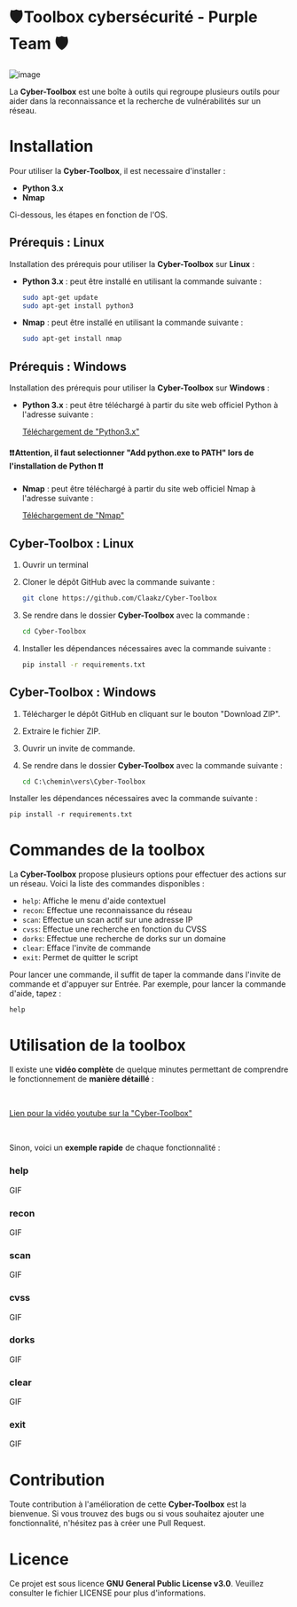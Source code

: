 # 🛡️ Toolbox cybersécurité - Purple Team 🛡️

![image](https://user-images.githubusercontent.com/118543986/224441814-d50ca187-66a7-46cb-8eb4-45bb616af9cb.png)

La **Cyber-Toolbox** est une boîte à outils qui regroupe plusieurs outils pour aider dans la reconnaissance et la recherche de vulnérabilités sur un réseau.

# Installation

Pour utiliser la **Cyber-Toolbox**, il est necessaire d'installer :

* **Python 3.x**
* **Nmap**

Ci-dessous, les étapes en fonction de l'OS.

## Prérequis : Linux

Installation des prérequis pour utiliser la **Cyber-Toolbox** sur **Linux** :

* **Python 3.x** : peut être installé en utilisant la commande suivante :

    ```bash
    sudo apt-get update
    sudo apt-get install python3

* **Nmap** : peut être installé en utilisant la commande suivante :

    ```bash
    sudo apt-get install nmap

## Prérequis : Windows

Installation des prérequis pour utiliser la **Cyber-Toolbox** sur **Windows** :

* **Python 3.x** : peut être téléchargé à partir du site web officiel Python à l'adresse suivante :

    [Téléchargement de "Python3.x"](https://www.python.org/downloads/windows/)
    
#### ❗❗ Attention, il faut selectionner "Add python.exe to PATH" lors de l'installation de **Python** ❗❗ ####
  
* **Nmap** : peut être téléchargé à partir du site web officiel Nmap à l'adresse suivante :

    [Téléchargement de "Nmap"](https://nmap.org/download.html#windows)
    

## Cyber-Toolbox : Linux

1. Ouvrir un terminal
2. Cloner le dépôt GitHub avec la commande suivante :

    ```bash
    git clone https://github.com/Claakz/Cyber-Toolbox

3. Se rendre dans le dossier **Cyber-Toolbox** avec la commande :

    ```bash
    cd Cyber-Toolbox
    
4. Installer les dépendances nécessaires avec la commande suivante :

    ```bash
    pip install -r requirements.txt
    
## Cyber-Toolbox : Windows

1. Télécharger le dépôt GitHub en cliquant sur le bouton "Download ZIP".
2. Extraire le fichier ZIP.
3. Ouvrir un invite de commande.
4. Se rendre dans le dossier **Cyber-Toolbox** avec la commande suivante :

    ```cmd
    cd C:\chemin\vers\Cyber-Toolbox
    
Installer les dépendances nécessaires avec la commande suivante :

    pip install -r requirements.txt
    
# Commandes de la toolbox

La **Cyber-Toolbox** propose plusieurs options pour effectuer des actions sur un réseau. Voici la liste des commandes disponibles :

* `help`: Affiche le menu d'aide contextuel
* `recon`: Effectue une reconnaissance du réseau
* `scan`: Effectue un scan actif sur une adresse IP
* `cvss`: Effectue une recherche en fonction du CVSS
* `dorks`: Effectue une recherche de dorks sur un domaine
* `clear`: Efface l'invite de commande
* `exit`: Permet de quitter le script

Pour lancer une commande, il suffit de taper la commande dans l'invite de commande et d'appuyer sur Entrée. Par exemple, pour lancer la commande d'aide, tapez :

    help

# Utilisation de la toolbox

Il existe une **vidéo complète** de quelque minutes permettant de comprendre le fonctionnement de **manière détaillé** :

<br>

[Lien pour la vidéo youtube sur la "Cyber-Toolbox"](https://www.youtube.com/watch?v=Zw7UzdesU3E)

<br>

Sinon, voici un **exemple rapide** de chaque fonctionnalité :

### help

GIF

### recon

GIF

### scan

GIF

### cvss

GIF

### dorks

GIF

### clear

GIF

### exit

GIF

# Contribution

Toute contribution à l'amélioration de cette **Cyber-Toolbox** est la bienvenue. Si vous trouvez des bugs ou si vous souhaitez ajouter une fonctionnalité, n'hésitez pas à créer une Pull Request.

# Licence

Ce projet est sous licence **GNU General Public License v3.0**. Veuillez consulter le fichier LICENSE pour plus d'informations.
